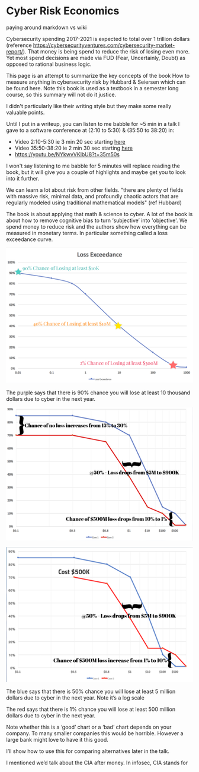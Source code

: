 # Cyber Risk Economics
paying around markdown vs wiki



Cybersecurity spending 2017-2021 is expected to total over 1 trillion dollars (reference https://cybersecurityventures.com/cybersecurity-market-report/). That money is being spend to reduce the risk of losing even more. Yet most spend decisions are made via FUD (Fear, Uncertainly, Doubt) as opposed to rational business logic.

This page is an attempt to summarize the key concepts of the book How to measure anything in cybersecurity risk by Hubbard & Seiersen which can be found here. Note this book is used as a textbook in a semester long course, so this summary will not do it justice.

I didn't particularly like their writing style but they make some really valuable points.

Until I put in a writeup, 
you can listen to me babble for ~5 min 
in a talk I gave to a software conference at (2:10 to 5:30) & (35:50 to 38:20) in:

 * Video 2:10-5:30 ie 3 min 20 sec starting [here](https://youtu.be/NYkwvVKlbU8?t=2m10s)
 * Video 35:50-38:20 ie 2 min 30 sec starting [here](https://youtu.be/NYkwvVKlbU8?t=2m10s)
 * https://youtu.be/NYkwvVKlbU8?t=35m50s

I won't say listening to me babble for 5 minutes will replace reading the book, but it will give you a couple of highlights and maybe get you to look into it further.

We can learn a lot about risk from other fields. 
"there are plenty of fields with massive risk, minimal data, 
and profoundly chaotic actors that are regularly modeled 
using traditional mathematical models" (ref Hubbard)

The book is about applying that math & science to cyber. 
A lot of the book is about how to remove cognitive bias 
to turn ‘subjective’ into 'objective'. 
We spend money to reduce risk and the authors 
show how everything can be measured in monetary terms. 
In particular something called a loss exceedance curve.

![Loss1](./Images/04.lossexcd.png)

The purple says that there is 90% chance you will lose at least 10 thousand dollars due to cyber in the next year.

![Loss2](./Images/05.2lossexcd.png)

![Loss3](./Images/06.2blossexcd.png)

The blue says that there is 50% chance you will lose at least
5 million dollars due to cyber in the next year.
Note it’s a log scale

The red says that there is 1% chance you will lose at least
500 million dollars due to cyber in the next year.

Note whether this is a ‘good’ chart or a ‘bad’ chart depends on your company. To many smaller companies this would be horrible.
However a large bank might love to have it this good.

I’ll show how to use this for comparing alternatives later in the talk.

I mentioned we’d talk about the CIA after money.
In infosec, CIA stands for


